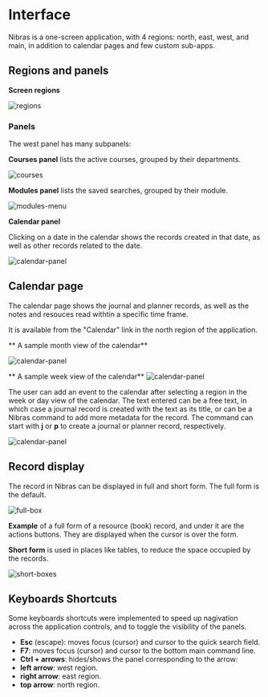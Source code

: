 # Interface

Nibras is a one-screen application, with 4 regions: north, east, west, and main, in addition to calendar pages and few custom sub-apps.

## Regions and panels

**Screen regions**

![regions](./images/regions.jpg)


### Panels

The west panel has many subpanels:


**Courses panel** lists the active courses, grouped by their departments.

![courses](./images/courses.jpg)


**Modules panel** lists the saved searches, grouped by their module.

![modules-menu](./images/modules-menu.jpg)



**Calendar panel**

Clicking on a date in the calendar shows the records created in that date, as well as other records related to the date.

![calendar-panel](./images/calendar-panel.jpg)



<!-- module code is often the first character of the default module name. You can change the name from the settings.

G Goals
T Tasks
...

S Contacts, people, or society




* Saved search. Wide and narrow box presentation.

* Kanban


in planning work or study

w kanban refreshes every 120 seconds. config.

in studying kanban too


* Calendar
* Dashboard

The main pages are the main page, publish, kanban, cal, kpi, the rest is shown in the central region.


b1 kanban



getings things entered framework, vs my focus and sequence driven kanban.







Effective cycle of printing a book draft. making lots of editing and amendments. Updating the writings. Printing again.
A book is split into writings and or notes. 
 -->




## Calendar page

The calendar page shows the journal and planner records, as well as the notes and resouces read withtin a specific time frame. 

It is available from the "Calendar" link in the north region of the application.



** A sample month view of the calendar**

![calendar-panel](./images/calendar-month.jpg)


** A sample week view of the calendar**
![calendar-panel](./images/calendar-week.jpg)



The user can add an event to the calendar after selecting a region in the week or day view of the calendar. The text entered can be a free text, in which case a journal record is created with the text as its title, or can be a Nibras command to add more metadata for the record. The command can start with **j** or **p** to create a journal or planner record, respectively.

![calendar-panel](./images/calendar-add.jpg)


## Record display
The record in Nibras can be displayed in full and short form. The full form is the default.

![full-box](./images/full-box.jpg)


**Example** of a full form of a resource (book) record, and under it are the actions buttons. They are displayed when the cursor is over the form.

**Short form** is used in places like tables, to reduce the space occupied by the records. 

![short-boxes](./images/short-boxes.jpg)	

<!-- The main interface is composed of three regions: left, top and central regions.

The left region contains the calendar, the search form, the modules menu and the parameters list.

Command bar: add, update, find ad hoc/HQL, search full text,

Main search form

Quick add

Top right: import and export, calendars, update indicators?, help, batch add

Menu and saved searches e.g. countdown and countups, tables for export



_summary, details
for TGRE, add J or P with optional summary text and a date


book covers
link to files -->





## Keyboards Shortcuts
Some keyboards shortcuts were implemented to speed up nagivation across the application controls, and to toggle the visibility of the panels.

- **Esc** (escape): moves focus (cursor) and cursor to the quick search field.
- **F7**: moves focus (cursor) and cursor to the bottom main command line.
- **Ctrl + arrows**: hides/shows the panel corresponding to the arrow:
- **left arrow**: west region.
- **right arrow**: east region.
- **top arrow**: north region.


